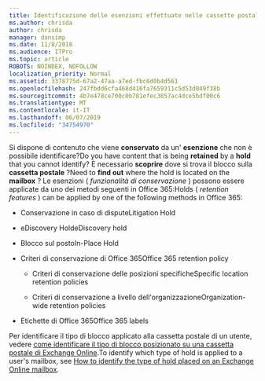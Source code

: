 ```yaml
---
title: Identificazione delle esenzioni effettuate nelle cassette postali
ms.author: chrisda
author: chrisda
manager: dansimp
ms.date: 11/8/2018
ms.audience: ITPro
ms.topic: article
ROBOTS: NOINDEX, NOFOLLOW
localization_priority: Normal
ms.assetid: 3378775d-67a2-47aa-a7ed-fbc6d0b4d561
ms.openlocfilehash: 247fbdd6cfa468d416fa7659311c5d53d049f38b
ms.sourcegitcommit: 4b7e478ce700c0b781efec3857ac4dce5bdf00c6
ms.translationtype: MT
ms.contentlocale: it-IT
ms.lasthandoff: 06/07/2019
ms.locfileid: "34754970"
---
```

<span data-ttu-id="fe7da-102">Si dispone di contenuto che viene **conservato** da un' **esenzione** che non è possibile identificare?</span><span class="sxs-lookup"><span data-stu-id="fe7da-102">Do you have content that is being **retained** by a **hold** that you cannot identify?</span></span> <span data-ttu-id="fe7da-103">È necessario **scoprire** dove si trova il blocco sulla **cassetta postale** ?</span><span class="sxs-lookup"><span data-stu-id="fe7da-103">Need to **find out** where the hold is located on the **mailbox** ?</span></span> <span data-ttu-id="fe7da-104">Le esenzioni ( *funzionalità di conservazione* ) possono essere applicate da uno dei metodi seguenti in Office 365:</span><span class="sxs-lookup"><span data-stu-id="fe7da-104">Holds (  *retention features*  ) can be applied by one of the following methods in Office 365:</span></span> 
  
- <span data-ttu-id="fe7da-105">Conservazione in caso di dispute</span><span class="sxs-lookup"><span data-stu-id="fe7da-105">Litigation Hold</span></span> 
    
- <span data-ttu-id="fe7da-106">eDiscovery Hold</span><span class="sxs-lookup"><span data-stu-id="fe7da-106">eDiscovery hold</span></span>
    
- <span data-ttu-id="fe7da-107">Blocco sul posto</span><span class="sxs-lookup"><span data-stu-id="fe7da-107">In-Place Hold</span></span>
    
- <span data-ttu-id="fe7da-108">Criteri di conservazione di Office 365</span><span class="sxs-lookup"><span data-stu-id="fe7da-108">Office 365 retention policy</span></span> 
    
  - <span data-ttu-id="fe7da-109">Criteri di conservazione delle posizioni specifiche</span><span class="sxs-lookup"><span data-stu-id="fe7da-109">Specific location retention policies</span></span>
    
  - <span data-ttu-id="fe7da-110">Criteri di conservazione a livello dell'organizzazione</span><span class="sxs-lookup"><span data-stu-id="fe7da-110">Organization-wide retention policies</span></span>
    
- <span data-ttu-id="fe7da-111">Etichette di Office 365</span><span class="sxs-lookup"><span data-stu-id="fe7da-111">Office 365 labels</span></span>
    
<span data-ttu-id="fe7da-112">Per identificare il tipo di blocco applicato alla cassetta postale di un utente, vedere [come identificare il tipo di blocco posizionato su una cassetta postale di Exchange Online](https://docs.microsoft.com/office365/securitycompliance/identify-a-hold-on-an-exchange-online-mailbox).</span><span class="sxs-lookup"><span data-stu-id="fe7da-112">To identify which type of hold is applied to a user's mailbox, see [How to identify the type of hold placed on an Exchange Online mailbox](https://docs.microsoft.com/office365/securitycompliance/identify-a-hold-on-an-exchange-online-mailbox).</span></span>
  

